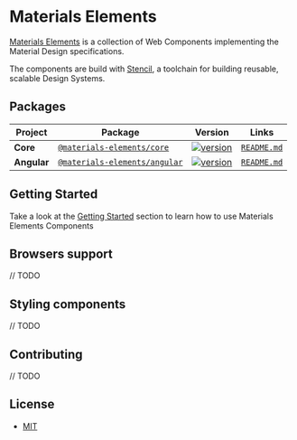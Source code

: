 # Materials Elements

[Materials Elements](https://materials-elements.netlify.com/) is a collection of Web Components implementing the Material Design specifications.

The components are build with [Stencil](https://stenciljs.com/), a toolchain for building reusable, scalable Design Systems.

## Packages

| Project     | Package                                                                                    | Version                                                                                                                         |                   Links                   |
| ----------- | ------------------------------------------------------------------------------------------ | ------------------------------------------------------------------------------------------------------------------------------- | :---------------------------------------: |
| **Core**    | [`@materials-elements/core`](https://www.npmjs.com/package/@materials-elements/core)       | [![version](https://img.shields.io/npm/v/@materials-elements/core/latest.svg)](https://www.npmjs.com/package/@ionic/core)       |  [`README.md`](packages/core/README.md)   |
| **Angular** | [`@materials-elements/angular`](https://www.npmjs.com/package/@materials-elements/angular) | [![version](https://img.shields.io/npm/v/@materials-elements/angular/latest.svg)](https://www.npmjs.com/package/@ionic/angular) | [`README.md`](packages/angular/README.md) |

## Getting Started

Take a look at the [Getting Started](./getting-started.md) section to learn how to use Materials Elements Components

## Browsers support

// TODO

## Styling components

// TODO

## Contributing

// TODO

## License

 - [MIT](./LICENSE)